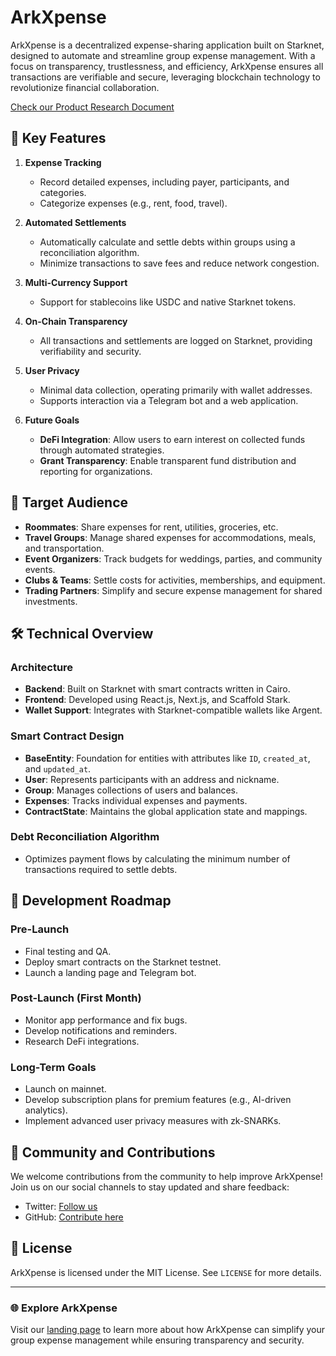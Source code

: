 # ArkXpense

ArkXpense is a decentralized expense-sharing application built on Starknet, designed to automate and streamline group expense management. With a focus on transparency, trustlessness, and efficiency, ArkXpense ensures all transactions are verifiable and secure, leveraging blockchain technology to revolutionize financial collaboration.

[Check our Product Research Document](https://docs.google.com/document/d/1sRFOQnngaoA5DXKDAWjHPEkxMJahRwyDdK4qmfRdMNQ/edit?tab=t.0#heading=h.ha23ivt836qv)

## 🌟 Key Features

1. **Expense Tracking**
   - Record detailed expenses, including payer, participants, and categories.
   - Categorize expenses (e.g., rent, food, travel).

2. **Automated Settlements**
   - Automatically calculate and settle debts within groups using a reconciliation algorithm.
   - Minimize transactions to save fees and reduce network congestion.

3. **Multi-Currency Support**
   - Support for stablecoins like USDC and native Starknet tokens.

4. **On-Chain Transparency**
   - All transactions and settlements are logged on Starknet, providing verifiability and security.

5. **User Privacy**
   - Minimal data collection, operating primarily with wallet addresses.
   - Supports interaction via a Telegram bot and a web application.

6. **Future Goals**
   - **DeFi Integration**: Allow users to earn interest on collected funds through automated strategies.
   - **Grant Transparency**: Enable transparent fund distribution and reporting for organizations.

## 🎯 Target Audience

- **Roommates**: Share expenses for rent, utilities, groceries, etc.
- **Travel Groups**: Manage shared expenses for accommodations, meals, and transportation.
- **Event Organizers**: Track budgets for weddings, parties, and community events.
- **Clubs & Teams**: Settle costs for activities, memberships, and equipment.
- **Trading Partners**: Simplify and secure expense management for shared investments.

## 🛠️ Technical Overview

### Architecture
- **Backend**: Built on Starknet with smart contracts written in Cairo.
- **Frontend**: Developed using React.js, Next.js, and Scaffold Stark.
- **Wallet Support**: Integrates with Starknet-compatible wallets like Argent.

### Smart Contract Design
- **BaseEntity**: Foundation for entities with attributes like `ID`, `created_at`, and `updated_at`.
- **User**: Represents participants with an address and nickname.
- **Group**: Manages collections of users and balances.
- **Expenses**: Tracks individual expenses and payments.
- **ContractState**: Maintains the global application state and mappings.

### Debt Reconciliation Algorithm
- Optimizes payment flows by calculating the minimum number of transactions required to settle debts.

## 🚀 Development Roadmap

### Pre-Launch
- Final testing and QA.
- Deploy smart contracts on the Starknet testnet.
- Launch a landing page and Telegram bot.

### Post-Launch (First Month)
- Monitor app performance and fix bugs.
- Develop notifications and reminders.
- Research DeFi integrations.

### Long-Term Goals
- Launch on mainnet.
- Develop subscription plans for premium features (e.g., AI-driven analytics).
- Implement advanced user privacy measures with zk-SNARKs.

## 🤝 Community and Contributions

We welcome contributions from the community to help improve ArkXpense! Join us on our social channels to stay updated and share feedback:

- Twitter: [Follow us](https://x.com/arkxpense)
- GitHub: [Contribute here](#)

## 📄 License

ArkXpense is licensed under the MIT License. See `LICENSE` for more details.

---

### 🌐 Explore ArkXpense

Visit our [landing page](www.arkxpense.com) to learn more about how ArkXpense can simplify your group expense management while ensuring transparency and security.
